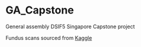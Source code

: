 # GA_Capstone
General assembly DSIF5 Singapore Capstone project

Fundus scans sourced from [Kaggle](https://www.kaggle.com/datasets/sshikamaru/glaucoma-detection)

